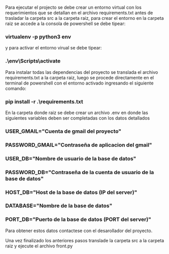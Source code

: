 Para ejecutar el projecto se debe crear un entorno virtual con los requerimientos que se detallan en el archivo requirements.txt antes de trasladar la carpeta src a la carpeta raiz, para crear el entorno en la carpeta raiz se accede a la consola de powershell se debe tipear:

### virtualenv -p python3 env

y para activar el entorno virual se debe tipear:

### .\env\Scripts\activate

Para instalar todas las dependencias del proyecto se translada el archivo requirements.txt a la carpeta raiz, luego se procede directamente en el terminal de powershell con el entorno activado ingresando el siguiente comando: 

### pip install -r .\requirements.txt

En la carpeta donde raiz se debe crear un archivo .env en donde las siguientes variables deben ser completadas con los datos detallados

### USER_GMAIL="Cuenta de gmail del proyecto"
### PASSWORD_GMAIL="Contraseña de aplicacion del gmail"
### USER_DB="Nombre de usuario de la base de datos"
### PASSWORD_DB="Contraseña de la cuenta de usuario de la base de datos"
### HOST_DB="Host de la base de datos (IP del server)"
### DATABASE="Nombre de la base de datos"
### PORT_DB="Puerto de la base de datos (PORT del server)"

Para obtener estos datos contactese con el desarollador del proyecto.

Una vez finalizado los anteriores pasos translade la carpeta src a la carpeta raiz y ejecute el archivo front.py